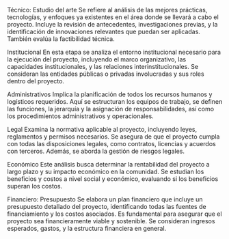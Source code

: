 Técnico: Estudio del arte
Se refiere al análisis de las mejores prácticas, tecnologías, y enfoques ya existentes en el área donde se llevará a cabo el proyecto. Incluye la revisión de antecedentes, investigaciones previas, y la identificación de innovaciones relevantes que puedan ser aplicadas. También evalúa la factibilidad técnica.

Institucional
En esta etapa se analiza el entorno institucional necesario para la ejecución del proyecto, incluyendo el marco organizativo, las capacidades institucionales, y las relaciones interinstitucionales. Se consideran las entidades públicas o privadas involucradas y sus roles dentro del proyecto.

Administrativos
Implica la planificación de todos los recursos humanos y logísticos requeridos. Aquí se estructuran los equipos de trabajo, se definen las funciones, la jerarquía y la asignación de responsabilidades, así como los procedimientos administrativos y operacionales.

Legal
Examina la normativa aplicable al proyecto, incluyendo leyes, reglamentos y permisos necesarios. Se asegura de que el proyecto cumpla con todas las disposiciones legales, como contratos, licencias y acuerdos con terceros. Además, se aborda la gestión de riesgos legales.

Económico
Este análisis busca determinar la rentabilidad del proyecto a largo plazo y su impacto económico en la comunidad. Se estudian los beneficios y costos a nivel social y económico, evaluando si los beneficios superan los costos.

Financiero: Presupuesto
Se elabora un plan financiero que incluye un presupuesto detallado del proyecto, identificando todas las fuentes de financiamiento y los costos asociados. Es fundamental para asegurar que el proyecto sea financieramente viable y sostenible. Se consideran ingresos esperados, gastos, y la estructura financiera en general.
